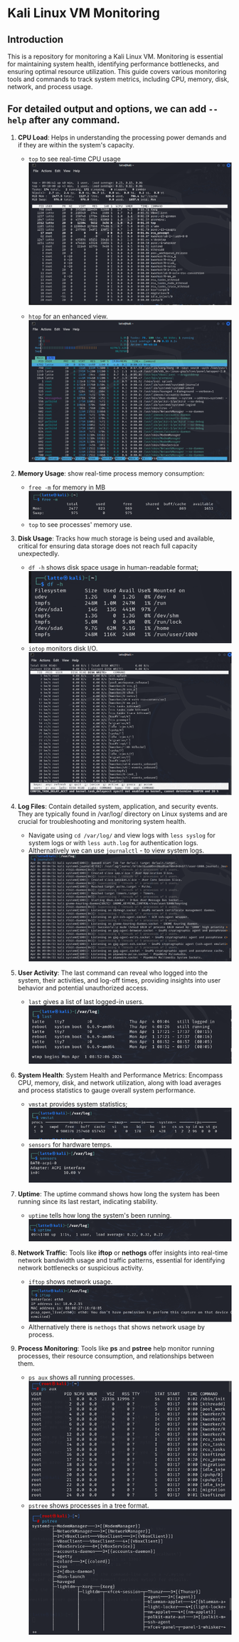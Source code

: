 # Kali Linux VM Monitoring

## Introduction

This is a repository for monitoring a Kali Linux VM. Monitoring is essential for maintaining system health, identifying performance bottlenecks, and ensuring optimal resource utilization. This guide covers various monitoring tools and commands to track system metrics, including CPU, memory, disk, network, and process usage. 

## For detailed output and options, we can add `--help` after any command.

1. **CPU Load**: Helps in understanding the processing power demands and if they are within the system's capacity.

   -  `top` to see real-time CPU usage
  ![alt text](assets/top.png)
 
    - `htop` for an enhanced view.
  ![alt text](assets/htop.png)

2. **Memory Usage**: show real-time process memory consumption:
   - `free -m` for memory in MB
  ![alt text](assets/free-m.png)
   - `top` to see processes' memory use.

3. **Disk Usage**: Tracks how much storage is being used and available, critical for ensuring data storage does not reach full capacity unexpectedly.

   -  `df -h` shows disk space usage in human-readable format; 
  ![alt text](assets/df-h.png)
   -  `iotop` monitors disk I/O.
  ![alt text](assets/iotop.png) 
1. **Log Files**: Contain detailed system, application, and security events. They are typically found in /var/log/ directory on Linux systems and are crucial for troubleshooting and monitoring system health.

   - Navigate using `cd /var/log/` and view logs with `less syslog` for system logs or with `less auth.log` for authentication logs.
   - Althernatively we can use `journalctl` - to view system logs.
  ![alt text](assets/journalctl.png)
  
1. **User Activity**: The last command can reveal who logged into the system, their activities, and log-off times, providing insights into user behavior and potential unauthorized access.

   - `last` gives a list of last logged-in users.
   ![alt text](assets/last.png)

2. **System Health**: System Health and Performance Metrics: Encompass CPU, memory, disk, and network utilization, along with load averages and process statistics to gauge overall system performance.

   - `vmstat` provides system statistics; 
  ![alt text](assets/vmstat.png)
   - `sensors` for hardware temps.
  ![alt text](assets/sensors.png)
  
1.  **Uptime**: The uptime command shows how long the system has been running since its last restart, indicating stability.

    -  `uptime` tells how long the system's been running.
  ![alt text](assets/uptime.png)
   
1.  **Network Traffic**: Tools like **iftop** or **nethogs** offer insights into real-time network bandwidth usage and traffic patterns, essential for identifying network bottlenecks or suspicious activity.

    -  `iftop` shows network usage.
  ![alt text](assets/iftop.png)
    - Althernatively there is `nethogs` that shows network usage by process.

1. **Process Monitoring**: Tools like **ps** and **pstree** help monitor running processes, their resource consumption, and relationships between them.
  
      -  `ps aux` shows all running processes.
    ![alt text](assets/ps_aux.png)
      -  `pstree` shows processes in a tree format.
    ![alt text](assets/pstree.png)

